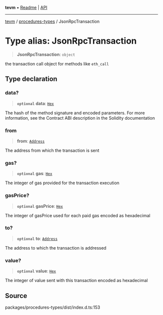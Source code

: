 **tevm** • [Readme](../../README.md) \| [API](../../modules.md)

***

[tevm](../../README.md) / [procedures-types](../README.md) / JsonRpcTransaction

# Type alias: JsonRpcTransaction

> **JsonRpcTransaction**: `object`

the transaction call object for methods like `eth_call`

## Type declaration

### data?

> **`optional`** **data**: [`Hex`](../../index/type-aliases/Hex.md)

The hash of the method signature and encoded parameters. For more information, see the Contract ABI description in the Solidity documentation

### from

> **from**: [`Address`](../../index/type-aliases/Address.md)

The address from which the transaction is sent

### gas?

> **`optional`** **gas**: [`Hex`](../../index/type-aliases/Hex.md)

The integer of gas provided for the transaction execution

### gasPrice?

> **`optional`** **gasPrice**: [`Hex`](../../index/type-aliases/Hex.md)

The integer of gasPrice used for each paid gas encoded as hexadecimal

### to?

> **`optional`** **to**: [`Address`](../../index/type-aliases/Address.md)

The address to which the transaction is addressed

### value?

> **`optional`** **value**: [`Hex`](../../index/type-aliases/Hex.md)

The integer of value sent with this transaction encoded as hexadecimal

## Source

packages/procedures-types/dist/index.d.ts:153
